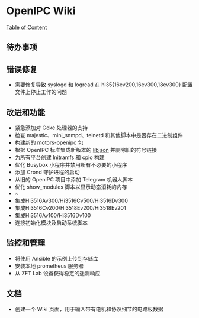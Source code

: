 # OpenIPC Wiki
[Table of Content](../README.md)

待办事项 
----

## 错误修复

* 需要修复导致 syslogd 和 logread 在 hi35{16ev200,16ev300,18ev300} 配置文件上停止工作的问题


## 改进和功能

* 紧急添加对 Goke 处理器的支持
* 检查 majestic、mini_snmpd、telnetd 和其他脚本中是否存在二进制组件
* 构建新的 [motors-openipc](https://github.com/OpenIPC/motors/tree/master/XM) 包
* 根据 OpenIPC 标准集成新版本的 [libjson](https://github.com/json-c/json-c/tree/json-c-0.15) 并删除旧的符号链接
* 为所有平台创建 Initramfs 和 cpio 构建
* 优化 Busybox 小程序并禁用所有不必要的小程序
* 添加 Crond 守护进程的启动
* 从旧的 OpenIPC 项目中添加 Telegram 机器人脚本
* 优化 show_modules 脚本以显示动态消耗的内存
* ~
* 集成Hi3516Av300/Hi3516Cv500/Hi3516Dv300
* 集成Hi3516Cv200/Hi3518Ev200/Hi3518Ev201
* 集成Hi3516Av100/Hi3516Dv100
* 连接初始化模块及启动系统脚本


## 监控和管理

* 将使用 Ansible 的示例上传到存储库
* 安装本地 prometheus 服务器
* 从 ZFT Lab 设备获得稳定的遥测响应


## 文档

* 创建一个 Wiki 页面，用于输入带有电机和协议细节的电路板数据

